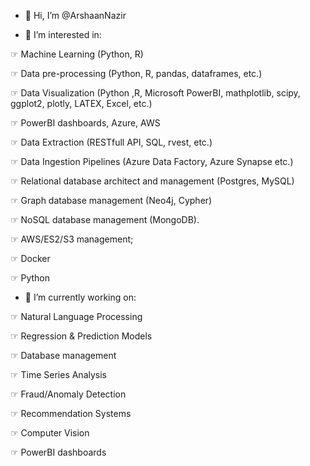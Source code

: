 - 👋 Hi, I’m @ArshaanNazir

- 👀 I’m interested in:

☞ Machine Learning (Python, R)

☞ Data pre-processing (Python, R, pandas, dataframes, etc.)

☞ Data Visualization (Python ,R, Microsoft PowerBI, mathplotlib, scipy, ggplot2, plotly, LATEX, Excel, etc.)

☞ PowerBI dashboards, Azure, AWS

☞ Data Extraction (RESTfull API, SQL, rvest, etc.)

☞ Data Ingestion Pipelines (Azure Data Factory, Azure Synapse etc.)

☞ Relational database architect and management (Postgres, MySQL)

☞ Graph database management (Neo4j, Cypher)

☞ NoSQL database management (MongoDB).

☞ AWS/ES2/S3 management;

☞ Docker

☞ Python

- 🌱 I’m currently working on:

☞ Natural Language Processing

☞ Regression & Prediction Models

☞ Database management

☞ Time Series Analysis

☞ Fraud/Anomaly Detection

☞ Recommendation Systems

☞ Computer Vision

☞ PowerBI dashboards




<!---
ArshaanNazir/ArshaanNazir is a ✨ special ✨ repository because its `README.md` (this file) appears on your GitHub profile.
You can click the Preview link to take a look at your changes.
--->
